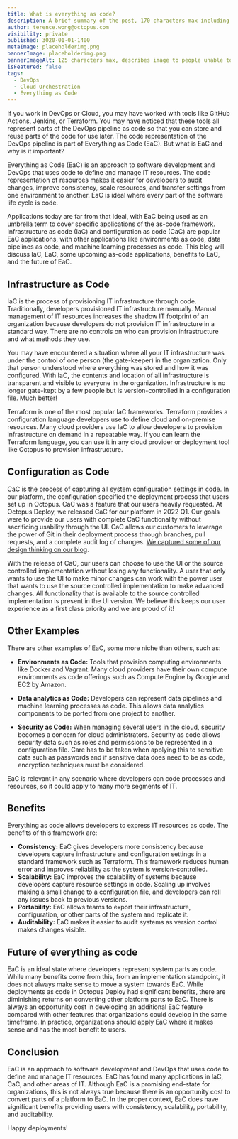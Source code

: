 ```yaml
---
title: What is everything as code?
description: A brief summary of the post, 170 characters max including spaces.
author: terence.wong@octopus.com
visibility: private
published: 3020-01-01-1400
metaImage: placeholderimg.png
bannerImage: placeholderimg.png
bannerImageAlt: 125 characters max, describes image to people unable to see it.
isFeatured: false
tags:
  - DevOps
  - Cloud Orchestration
  - Everything as Code
---
```


<!-- see https://github.com/OctopusDeploy/blog/blob/master/tags.txt for a comprehensive list of tags -->

If you work in DevOps or Cloud, you may have worked with tools like GitHub Actions, Jenkins, or Terraform. You may have noticed that these tools all represent parts of the DevOps pipeline as code so that you can store and reuse parts of the code for use later. The code representation of the DevOps pipeline is part of Everything as Code (EaC). But what is EaC and why is it important? 

Everything as Code (EaC) is an approach to software development and DevOps that uses code to define and manage IT resources. The code representation of resources makes it easier for developers to audit changes, improve consistency, scale resources, and transfer settings from one environment to another. EaC is ideal where every part of the software life cycle is code. 

Applications today are far from that ideal, with EaC being used as an umbrella term to cover specific applications of the as-code framework. Infrastructure as code (IaC) and configuration as code (CaC) are popular EaC applications, with other applications like environments as code, data pipelines as code, and machine learning processes as code. This blog will discuss IaC, EaC, some upcoming as-code applications, benefits to EaC, and the future of EaC.


## Infrastructure as Code

IaC is the process of provisioning IT infrastructure through code. Traditionally, developers provisioned IT infrastructure manually. Manual management of IT resources increases the shadow IT footprint of an organization because developers do not provision IT infrastructure in a standard way. There are no controls on who can provision infrastructure and what methods they use. 

You may have encountered a situation where all your IT infrastructure was under the control of one person (the gate-keeper) in the organization. Only that person understood where everything was stored and how it was configured. With IaC, the contents and location of all infrastructure is transparent and visible to everyone in the organization. Infrastructure is no longer gate-kept by a few people but is version-controlled in a configuration file. Much better!

Terraform is one of the most popular IaC frameworks. Terraform provides a configuration language developers use to define cloud and on-premise resources. Many cloud providers use IaC to allow developers to provision infrastructure on demand in a repeatable way. If you can learn the Terraform language, you can use it in any cloud provider or deployment tool like Octopus to provision infrastructure. 

## Configuration as Code

CaC is the process of capturing all system configuration settings in code. In our platform, the configuration specified the deployment process that users set up in Octopus. CaC was a feature that our users heavily requested. At Octopus Deploy, we released CaC for our platform in 2022 Q1. Our goals were to provide our users with complete CaC functionality without sacrificing usability through the UI. CaC allows our customers to leverage the power of Git in their deployment process through branches, pull requests, and a complete audit log of changes. [We captured some of our design thinking on our blog](https://octopus.com/blog/shaping-config-as-code).

With the release of CaC, our users can choose to use the UI or the source controlled implementation without losing any functionality. A user that only wants to use the UI to make minor changes can work with the power user that wants to use the source controlled implementation to make advanced changes. All functionality that is available to the source controlled implementation is present in the UI version. We believe this keeps our user experience as a first class priority and we are proud of it!

## Other Examples

There are other examples of EaC, some more niche than others, such as:

- **Environments as Code:** Tools that provision computing environments like Docker and Vagrant. Many cloud providers have their own compute environments as code offerings such as Compute Engine by Google and EC2 by Amazon.

- **Data analytics as Code:** Developers can represent data pipelines and machine learning processes as code. This allows data analytics components to be ported from one project to another.

- **Security as Code:** When managing several users in the cloud, security becomes a concern for cloud administrators. Security as code allows security data such as roles and permissions to be represented in a configuration file. Care has to be taken when applying this to sensitive data such as passwords and if sensitive data does need to be as code, encryption techniques must be considered.

EaC is relevant in any scenario where developers can code processes and resources, so it could apply to many more segments of IT. 

## Benefits

Everything as code allows developers to express IT resources as code. The benefits of this framework are:

- **Consistency:** EaC gives developers more consistency because developers capture infrastructure and configuration settings in a standard framework such as Terraform. This framework reduces human error and improves reliability as the system is version-controlled.
- **Scalability:** EaC improves the scalability of systems because developers capture resource settings in code. Scaling up involves making a small change to a configuration file, and developers can roll any issues back to previous versions.
- **Portability:** EaC allows teams to export their infrastructure, configuration, or other parts of the system and replicate it.
- **Auditability:** EaC makes it easier to audit systems as version control makes changes visible.

## Future of everything as code

EaC is an ideal state where developers represent system parts as code. While many benefits come from this, from an implementation standpoint, it does not always make sense to move a system towards EaC. While deployments as code in Octopus Deploy had significant benefits, there are diminishing returns on converting other platform parts to EaC. There is always an opportunity cost in developing an additional EaC feature compared with other features that organizations could develop in the same timeframe. In practice, organizations should apply EaC where it makes sense and has the most benefit to users.

## Conclusion

EaC is an approach to software development and DevOps that uses code to define and manage IT resources. EaC has found many applications in IaC, CaC, and other areas of IT. Although EaC is a promising end-state for organizations, this is not always true because there is an opportunity cost to convert parts of a platform to EaC. In the proper context, EaC does have significant benefits providing users with consistency, scalability, portability, and auditability.

Happy deployments!
